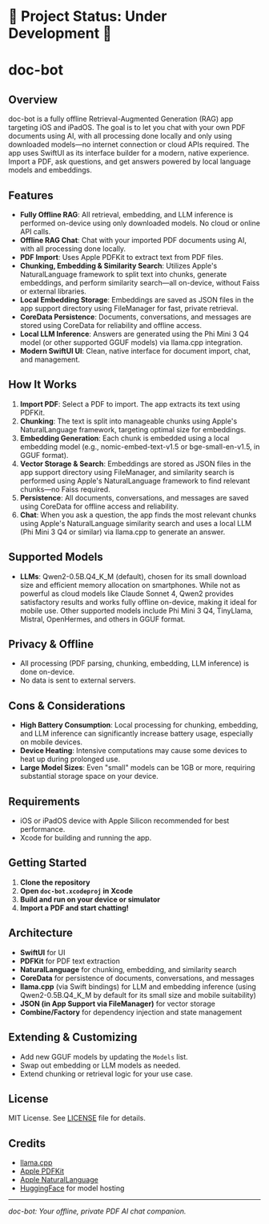 # 🚧 Project Status: Under Development 🚧

# doc-bot

## Overview

doc-bot is a fully offline Retrieval-Augmented Generation (RAG) app targeting iOS and iPadOS. The goal is to let you chat with your own PDF documents using AI, with all processing done locally and only using downloaded models—no internet connection or cloud APIs required. The app uses SwiftUI as its interface builder for a modern, native experience. Import a PDF, ask questions, and get answers powered by local language models and embeddings.

## Features

- **Fully Offline RAG**: All retrieval, embedding, and LLM inference is performed on-device using only downloaded models. No cloud or online API calls.
- **Offline RAG Chat**: Chat with your imported PDF documents using AI, with all processing done locally.
- **PDF Import**: Uses Apple PDFKit to extract text from PDF files.
- **Chunking, Embedding & Similarity Search**: Utilizes Apple's NaturalLanguage framework to split text into chunks, generate embeddings, and perform similarity search—all on-device, without Faiss or external libraries.
- **Local Embedding Storage**: Embeddings are saved as JSON files in the app support directory using FileManager for fast, private retrieval.
- **CoreData Persistence**: Documents, conversations, and messages are stored using CoreData for reliability and offline access.
- **Local LLM Inference**: Answers are generated using the Phi Mini 3 Q4 model (or other supported GGUF models) via llama.cpp integration.
- **Modern SwiftUI UI**: Clean, native interface for document import, chat, and management.

## How It Works

1. **Import PDF**: Select a PDF to import. The app extracts its text using PDFKit.
2. **Chunking**: The text is split into manageable chunks using Apple's NaturalLanguage framework, targeting optimal size for embeddings.
3. **Embedding Generation**: Each chunk is embedded using a local embedding model (e.g., nomic-embed-text-v1.5 or bge-small-en-v1.5, in GGUF format).
4. **Vector Storage & Search**: Embeddings are stored as JSON files in the app support directory using FileManager, and similarity search is performed using Apple's NaturalLanguage framework to find relevant chunks—no Faiss required.
5. **Persistence**: All documents, conversations, and messages are saved using CoreData for offline access and reliability.
6. **Chat**: When you ask a question, the app finds the most relevant chunks using Apple's NaturalLanguage similarity search and uses a local LLM (Phi Mini 3 Q4 or similar) via llama.cpp to generate an answer.


## Supported Models

- **LLMs**: Qwen2-0.5B.Q4_K_M (default), chosen for its small download size and efficient memory allocation on smartphones. While not as powerful as cloud models like Claude Sonnet 4, Qwen2 provides satisfactory results and works fully offline on-device, making it ideal for mobile use. Other supported models include Phi Mini 3 Q4, TinyLlama, Mistral, OpenHermes, and others in GGUF format.

## Privacy & Offline

- All processing (PDF parsing, chunking, embedding, LLM inference) is done on-device.
- No data is sent to external servers.

## Cons & Considerations

- **High Battery Consumption**: Local processing for chunking, embedding, and LLM inference can significantly increase battery usage, especially on mobile devices.
- **Device Heating**: Intensive computations may cause some devices to heat up during prolonged use.
- **Large Model Sizes**: Even "small" models can be 1GB or more, requiring substantial storage space on your device.

## Requirements

- iOS or iPadOS device with Apple Silicon recommended for best performance.
- Xcode for building and running the app.

## Getting Started

1. **Clone the repository**
2. **Open `doc-bot.xcodeproj` in Xcode**
3. **Build and run on your device or simulator**
4. **Import a PDF and start chatting!**


## Architecture

- **SwiftUI** for UI
- **PDFKit** for PDF text extraction
- **NaturalLanguage** for chunking, embedding, and similarity search
- **CoreData** for persistence of documents, conversations, and messages
- **llama.cpp** (via Swift bindings) for LLM and embedding inference (using Qwen2-0.5B.Q4_K_M by default for its small size and mobile suitability)
- **JSON (in App Support via FileManager)** for vector storage
- **Combine/Factory** for dependency injection and state management

## Extending & Customizing

- Add new GGUF models by updating the `Models` list.
- Swap out embedding or LLM models as needed.
- Extend chunking or retrieval logic for your use case.

## License

MIT License. See [LICENSE](LICENSE) file for details.

## Credits

- [llama.cpp](https://github.com/ggerganov/llama.cpp)
- [Apple PDFKit](https://developer.apple.com/documentation/pdfkit)
- [Apple NaturalLanguage](https://developer.apple.com/documentation/naturallanguage)
- [HuggingFace](https://huggingface.co/) for model hosting

---

*doc-bot: Your offline, private PDF AI chat companion.*

